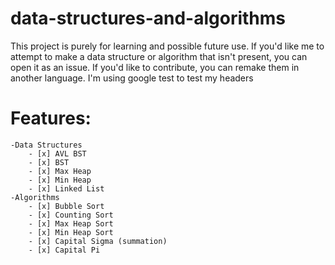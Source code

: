 # data-structures-and-algorithms
This project is purely for learning and possible future use. If you'd like me to attempt to make a data structure or algorithm that isn't present, you can open it as an issue. If you'd like to contribute, you can remake them in another language.
I'm using google test to test my headers

# Features:
	-Data Structures
		- [x] AVL BST
		- [x] BST
		- [x] Max Heap
		- [x] Min Heap
		- [x] Linked List
	-Algorithms
		- [x] Bubble Sort
		- [x] Counting Sort
		- [x] Max Heap Sort
		- [x] Min Heap Sort
		- [x] Capital Sigma (summation)
		- [x] Capital Pi